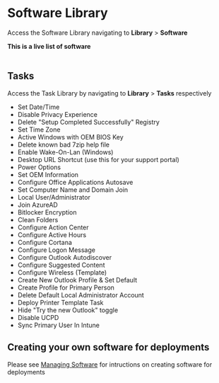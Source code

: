 <script setup>
import SoftwareList from '/.vitepress/components/SoftwareList.vue'
</script>

# Software Library

Access the Software Library navigating to **Library** > **Software**

**This is a live list of software** <br> <br>
<SoftwareList />

## Tasks

Access the Task Library by navigating to **Library** > **Tasks** respectively

- Set Date/Time
- Disable Privacy Experience
- Delete "Setup Completed Successfully" Registry
- Set Time Zone
- Active  Windows with OEM BIOS Key
- Delete known bad 7zip help file
- Enable Wake-On-Lan (Windows)
- Desktop URL Shortcut (use this for your support portal)
- Power Options
- Set OEM Information
- Configure Office Applications Autosave
- Set Computer Name and Domain Join
- Local User/Administrator
- Join AzureAD
- Bitlocker Encryption
- Clean Folders
- Configure Action Center
- Configure Active Hours
- Configure Cortana
- Configure Logon Message
- Configure Outlook Autodiscover
- Configure Suggested Content
- Configure Wireless (Template)
- Create New Outlook Profile & Set Default
- Create Profile for Primary Person
- Delete Default Local Administrator Account
- Deploy Printer Template Task
- Hide "Try the new Outlook" toggle
- Disable UCPD
- Sync Primary User In Intune

## Creating your own software for deployments
Please see [Managing Software](/Documentation/HowToGuides/managing-software.md) for intructions on creating software for deployments

